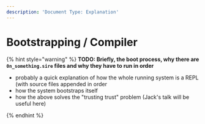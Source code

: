 ```yaml
---
description: 'Document Type: Explanation'
---
```


# Bootstrapping / Compiler

{% hint style="warning" %}
**TODO: Briefly, the boot process, why there are `0n_something.sire` files and
why they have to run in order**  

- probably a quick explanation of how the whole running system is a REPL (with source files appended in order  
- how the system bootstraps itself  
- how the above solves the "trusting trust" problem (Jack's talk will be useful here)

{% endhint %}
